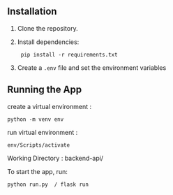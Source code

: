 ## Installation
1. Clone the repository.
2. Install dependencies:

		pip install -r requirements.txt
   
3. Create a `.env` file and set the environment variables

## Running the App

create a virtual environment :

	python -m venv env

run virtual environment : 

	env/Scripts/activate

Working Directory : backend-api/

To start the app, run:

	python run.py  / flask run
